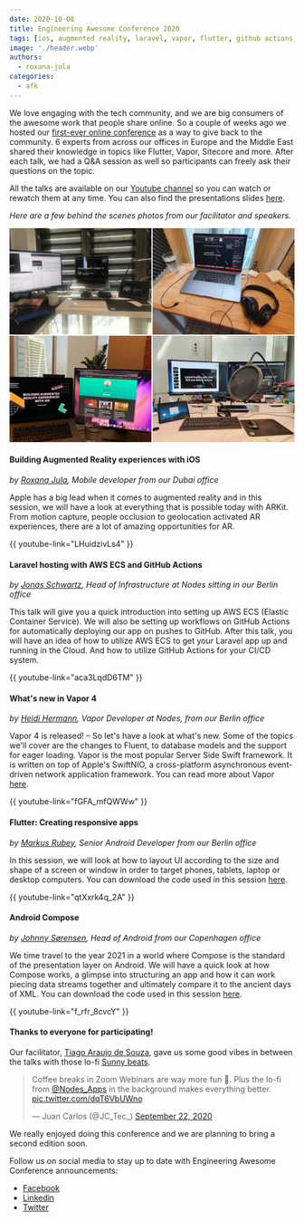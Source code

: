 ```yaml
---
date: 2020-10-08
title: Engineering Awesome Conference 2020
tags: [ios, augmented reality, laravel, vapor, flutter, github actions, sitecore]
image: './header.webp'
authors:
  - roxana-jula
categories:
  - afk
---
```


We love engaging with the tech community, and we are big consumers of the awesome work that people share online. So a couple of weeks ago we hosted our [first-ever online conference](https://www.nodesagency.com/engineering-awesome-conference-2020/) as a way to give back to the community. 6 experts from across our offices in Europe and the Middle East shared their knowledge in topics like Flutter, Vapor, Sitecore and more. After each talk, we had a Q&A session as well so participants can freely ask their questions on the topic.

All the talks are available on our [Youtube channel](https://www.youtube.com/c/BorderlessEngineeringConference) so you can watch or rewatch them at any time. You can also find the presentations slides [here](https://github.com/nodesagency/events-slides/tree/master/Engineering%20Awesome%20Conference%202020).

_Here are a few behind the scenes photos from our facilitator and speakers._

![](speakers.webp)

#### Building Augmented Reality experiences with iOS

_by [Roxana Jula](http://twitter.com/roxanajula), Mobile developer from our Dubai office_

Apple has a big lead when it comes to augmented reality and in this session, we will have a look at everything that is possible today with ARKit. From motion capture, people occlusion to geolocation activated AR experiences, there are a lot of amazing opportunities for AR.

{{ youtube-link="LHuidzivLs4" }}

#### Laravel hosting with AWS ECS and GitHub Actions

_by [Jonas Schwartz](https://twitter.com/joscdk), Head of Infrastructure at Nodes sitting in our Berlin office_

This talk will give you a quick introduction into setting up AWS ECS (Elastic Container Service). We will also be setting up workflows on GitHub Actions for automatically deploying our app on pushes to GitHub.
After this talk, you will have an idea of how to utilize AWS ECS to get your Laravel app up and running in the Cloud. And how to utilize GitHub Actions for your CI/CD system.

{{ youtube-link="aca3LqdD6TM" }}

#### What's new in Vapor 4

_by [Heidi Hermann](https://twitter.com/HeidiPuk), Vapor Developer at Nodes, from our Berlin office_

Vapor 4 is released! – So let's have a look at what's new. Some of the topics we'll cover are the changes to Fluent, to database models and the support for eager loading.
Vapor is the most popular Server Side Swift framework. It is written on top of Apple's SwiftNIO, a cross-platform asynchronous event-driven network application framework. You can read more about Vapor [here](https://vapor.codes/).

{{ youtube-link="fGFA_mfQWWw" }}

#### Flutter: Creating responsive apps

_by [Markus Rubey](https://twitter.com/markusrubey), Senior Android Developer from our Berlin office_

In this session, we will look at how to layout UI according to the size and shape of a screen or window in order to target phones, tablets, laptop or desktop computers. You can download the code used in this session [here](https://github.com/markusrubey/responsive_playground).

{{ youtube-link="qtXxrk4q_2A" }}

#### Android Compose

_by [Johnny Sørensen](https://twitter.com/jeghedderjohnny), Head of Android from our Copenhagen office_

We time travel to the year 2021 in a world where Compose is the standard of the presentation layer on Android. We will have a quick look at how Compose works, a glimpse into structuring an app and how it can work piecing data streams together and ultimately compare it to the ancient days of XML. You can download the code used in this session [here](https://github.com/johsoe/moviedb-compose).

{{ youtube-link="f_rfr_8cvcY" }}

#### Thanks to everyone for participating!

Our facilitator, [Tiago Araujo de Souza](https://www.linkedin.com/in/taraujodesouza/), gave us some good vibes in between the talks with those lo-fi [Sunny beats](https://open.spotify.com/playlist/37i9dQZF1DXbtuVQL4zoey?si=6VrRBS7PQta647jUsDvmZQ).

<blockquote class="twitter-tweet"><p lang="en" dir="ltr">Coffee breaks in Zoom Webinars are way more fun 🤩. Plus the lo-fi from <a href="https://twitter.com/Nodes_Apps?ref_src=twsrc%5Etfw">@Nodes_Apps</a> in the background makes everything better. <a href="https://t.co/dqT6VbUWno">pic.twitter.com/dqT6VbUWno</a></p>&mdash; Juan Carlos (@JC_Tec_) <a href="https://twitter.com/JC_Tec_/status/1308404290650869760?ref_src=twsrc%5Etfw">September 22, 2020</a></blockquote> <script async src="https://platform.twitter.com/widgets.js" charset="utf-8"></script>

We really enjoyed doing this conference and we are planning to bring a second edition soon.

Follow us on social media to stay up to date with Engineering Awesome Conference announcements:

- [Facebook](https://www.facebook.com/nodesagency/)
- [Linkedin](https://www.linkedin.com/company/nodes/)
- [Twitter](https://twitter.com/Nodes_Apps)
